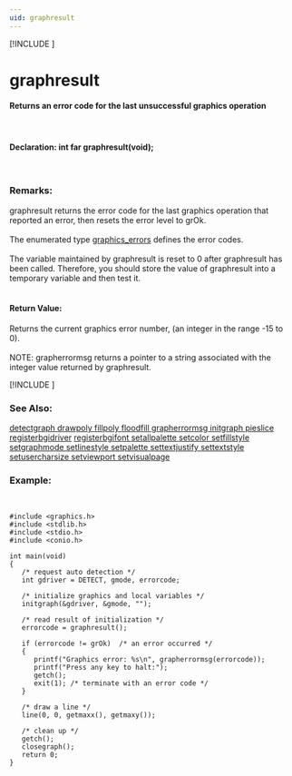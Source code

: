 ```yaml
---
uid: graphresult
---
```

[!INCLUDE [](graphics_header.md)]
# graphresult

#### Returns an error code for the last unsuccessful graphics operation

<br>

#### Declaration:  int far graphresult(void);

<br>

### Remarks:
graphresult returns the error code for the last graphics operation that reported an error, then resets the error level to grOk.<br><br>
The enumerated type [graphics_errors](graphics_errors.md) defines the error codes.<br><br>
The variable maintained by graphresult is reset to 0 after graphresult has been called. Therefore, you should store the value of graphresult into a temporary variable and then test it.<br><br>

#### Return Value:
Returns the current graphics error number, (an integer in the range -15 to 0).<br><br>
NOTE: grapherrormsg returns a pointer to a string associated with the integer value returned by graphresult.

[!INCLUDE [](portability.md)]

### See Also:
<div class="data"><a href="detectgraph.md">  detectgraph      </a> <a href="drawpoly.md">  drawpoly         </a> <a href="fillpoly.md">  fillpoly         </a>
<a href="floodfill.md">  floodfill        </a> <a href="grapherrormsg.md">  grapherrormsg    </a> <a href="initgraph.md">  initgraph        </a>
<a href="pieslice.md">  pieslice         </a> <a href="registerbgidriver.md">  registerbgidriver</a> <a href="registerbgifont.md">  registerbgifont  </a>
<a href="setallpalette.md">  setallpalette    </a> <a href="setcolor.md">  setcolor         </a> <a href="setfillstyle.md">  setfillstyle     </a>
<a href="setgraphmode.md">  setgraphmode     </a> <a href="setlinestyle.md">  setlinestyle     </a> <a href="setpalette.md">  setpalette       </a>
<a href="settextjustify.md">  settextjustify   </a> <a href="settextstyle.md">  settextstyle     </a> <a href="setusercharsize.md">  setusercharsize  </a>
<a href="setviewport.md">  setviewport      </a> <a href="setvisualpage.md">  setvisualpage    </a>
<br></div>

### Example:

<br>

```
#include <graphics.h>
#include <stdlib.h>
#include <stdio.h>
#include <conio.h>

int main(void)
{
   /* request auto detection */
   int gdriver = DETECT, gmode, errorcode;

   /* initialize graphics and local variables */
   initgraph(&gdriver, &gmode, "");

   /* read result of initialization */
   errorcode = graphresult();

   if (errorcode != grOk)  /* an error occurred */
   {
      printf("Graphics error: %s\n", grapherrormsg(errorcode));
      printf("Press any key to halt:");
      getch();
      exit(1); /* terminate with an error code */
   }

   /* draw a line */
   line(0, 0, getmaxx(), getmaxy());

   /* clean up */
   getch();
   closegraph();
   return 0;
}
```

<br>